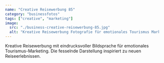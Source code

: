 ```yaml
---
name: "Creative Reisewerbung 85"
category: "businessfotos"
tags: ["creative", "marketing"]
image:
  src: "./business-creative-reisewerbung-85.jpg"
  alt: "Kreative Reisewerbung Fotografie für emotionales Tourismus Marketing"
---
```


Kreative Reisewerbung mit eindrucksvoller Bildsprache für emotionales Tourismus-Marketing. Die fesselnde Darstellung inspiriert zu neuen Reiseerlebnissen.